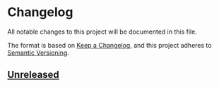 # Changelog
All notable changes to this project will be documented in this file.

The format is based on [Keep a Changelog](https://keepachangelog.com/en/1.0.0/),
and this project adheres to [Semantic Versioning](https://semver.org/spec/v2.0.0.html).

## [Unreleased]


[Unreleased]: https://github.com/theDragonFire/relbl/compare/v0.1.0...HEAD
[0.1.0]: https://github.com/theDragonFire/relbl/releases/tag/v0.1.0